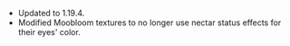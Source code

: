 - Updated to 1.19.4.
- Modified Moobloom textures to no longer use nectar status effects for their eyes' color.